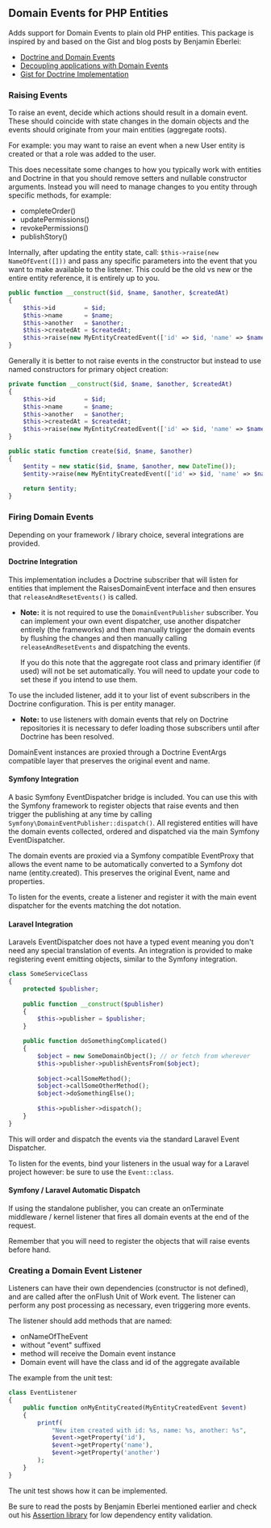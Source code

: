 ## Domain Events for PHP Entities

Adds support for Domain Events to plain old PHP entities. This package is inspired by and based
on the Gist and blog posts by Benjamin Eberlei: 

 * [Doctrine and Domain Events](https://github.com/beberlei/whitewashing.de/blob/master/2013/07/24/doctrine_and_domainevents.rst)
 * [Decoupling applications with Domain Events](http://www.whitewashing.de/2012/08/25/decoupling_applications_with_domain_events.html)
 * [Gist for Doctrine Implementation](https://gist.github.com/beberlei/53cd6580d87b1f5cd9ca)

### Raising Events

To raise an event, decide which actions should result in a domain event. These should
coincide with state changes in the domain objects and the events should originate from
your main entities (aggregate roots).

For example: you may want to raise an event when a new User entity is created or that
a role was added to the user.

This does necessitate some changes to how you typically work with entities and Doctrine
in that you should remove setters and nullable constructor arguments. Instead you will
need to manage changes to you entity through specific methods, for example:

 * completeOrder()
 * updatePermissions()
 * revokePermissions()
 * publishStory()

Internally, after updating the entity state, call: `$this->raise(new NameOfEvent([]))`
and pass any specific parameters into the event that you want to make available to the
listener. This could be the old vs new or the entire entity reference, it is entirely
up to you.

```php
public function __construct($id, $name, $another, $createdAt)
{
    $this->id        = $id;
    $this->name      = $name;
    $this->another   = $another;
    $this->createdAt = $createdAt;
    $this->raise(new MyEntityCreatedEvent(['id' => $id, 'name' => $name, 'another' => $another]));
}
```

Generally it is better to not raise events in the constructor but instead to use named
constructors for primary object creation:

```php
private function __construct($id, $name, $another, $createdAt)
{
    $this->id        = $id;
    $this->name      = $name;
    $this->another   = $another;
    $this->createdAt = $createdAt;
    $this->raise(new MyEntityCreatedEvent(['id' => $id, 'name' => $name, 'another' => $another]));
}

public static function create($id, $name, $another)
{
    $entity = new static($id, $name, $another, new DateTime());
    $entity->raise(new MyEntityCreatedEvent(['id' => $id, 'name' => $name, 'another' => $another]));
    
    return $entity;
}
```

### Firing Domain Events

Depending on your framework / library choice, several integrations are provided.

#### Doctrine Integration

This implementation includes a Doctrine subscriber that will listen for entities that
implement the RaisesDomainEvent interface and then ensures that `releaseAndResetEvents()`
is called.
 
 * __Note:__ it is not required to use the `DomainEventPublisher` subscriber. You can
   implement your own event dispatcher, use another dispatcher entirely (the frameworks)
   and then manually trigger the domain events by flushing the changes and then manually
   calling `releaseAndResetEvents` and dispatching the events.
   
   If you do this note that the aggregate root class and primary identifier (if used)
   will not be set automatically. You will need to update your code to set these if
   you intend to use them.

To use the included listener, add it to your list of event subscribers in the Doctrine
configuration. This is per entity manager.

 * __Note:__ to use listeners with domain events that rely on Doctrine repositories
   it is necessary to defer loading those subscribers until after Doctrine has been
   resolved.

DomainEvent instances are proxied through a Doctrine EventArgs compatible layer that
preserves the original event and name.

#### Symfony Integration

A basic Symfony EventDispatcher bridge is included. You can use this with the Symfony
framework to register objects that raise events and then trigger the publishing at any
time by calling `Symfony\DomainEventPublisher::dispatch()`. All registered entities
will have the domain events collected, ordered and dispatched via the main Symfony
EventDispatcher.

The domain events are proxied via a Symfony compatible EventProxy that allows the
event name to be automatically converted to a Symfony dot name (entity.created). This
preserves the original Event, name and properties.

To listen for the events, create a listener and register it with the main event
dispatcher for the events matching the dot notation.

#### Laravel Integration

Laravels EventDispatcher does not have a typed event meaning you don't need any special
translation of events. An integration is provided to make registering event emitting
objects, similar to the Symfony integration.

```php
class SomeServiceClass
{
    protected $publisher;
    
    public function __construct($publisher)
    {
        $this->publisher = $publisher;
    }

    public function doSomethingComplicated()
    {
        $object = new SomeDomainObject(); // or fetch from wherever
        $this->publisher->publishEventsFrom($object);
        
        $object->callSomeMethod();
        $object->callSomeOtherMethod();
        $object->doSomethingElse();
        
        $this->publisher->dispatch();
    }
}
```

This will order and dispatch the events via the standard Laravel Event Dispatcher.

To listen for the events, bind your listeners in the usual way for a Laravel project
however: be sure to use the `Event::class`.

#### Symfony / Laravel Automatic Dispatch

If using the standalone publisher, you can create an onTerminate middleware / kernel
listener that fires all domain events at the end of the request.

Remember that you will need to register the objects that will raise events before
hand.

### Creating a Domain Event Listener

Listeners can have their own dependencies (constructor is not defined), and are called
after the onFlush Unit of Work event. The listener can perform any post processing as
necessary, even triggering more events.

The listener should add methods that are named:

 * onNameOfTheEvent
 * without "event" suffixed
 * method will receive the Domain event instance
 * Domain event will have the class and id of the aggregate available

The example from the unit test:

```php
class EventListener
{    
    public function onMyEntityCreated(MyEntityCreatedEvent $event)
    {
        printf(
            "New item created with id: %s, name: %s, another: %s",
            $event->getProperty('id'),
            $event->getProperty('name'),
            $event->getProperty('another')
        );
    }
}
```

The unit test shows how it can be implemented.

Be sure to read the posts by Benjamin Eberlei mentioned earlier and check out his
[Assertion library](https://github.com/beberlei/assert) for low dependency entity
validation.
